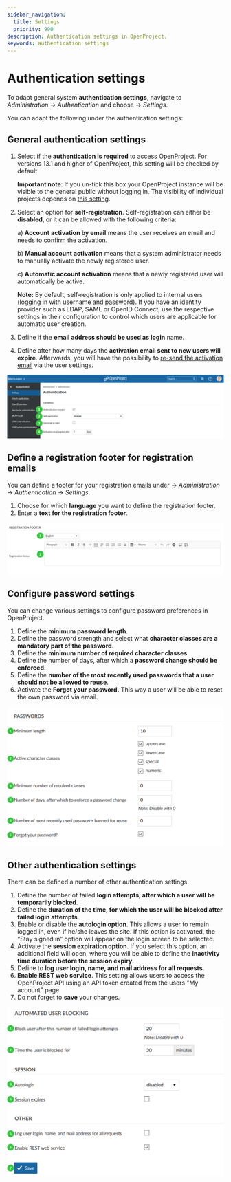 ```yaml
---
sidebar_navigation:
  title: Settings
  priority: 990
description: Authentication settings in OpenProject.
keywords: authentication settings
---
```

# Authentication settings

To adapt general system **authentication settings**, navigate to *Administration -> Authentication* and choose -> *Settings*.

You can adapt the following under the authentication settings:

## General authentication settings

1. Select if the **authentication is required** to access OpenProject. For versions 13.1 and higher of OpenProject, this setting will be checked by default

   **Important note**: If you un-tick this box your OpenProject instance will be visible to the general public without logging in. The visibility of individual projects depends on [this setting](../../../user-guide/projects/#set-a-project-to-public). 

2. Select an option for **self-registration**. Self-registration can either be **disabled**, or it can be allowed with the following criteria:

   a) **Account activation by email** means the user receives an email and needs to confirm the activation.

   b) **Manual account activation** means that a system administrator needs to manually activate the newly registered user.

   c) **Automatic account activation** means that a newly registered user will automatically be active.

   **Note:** By default, self-registration is only applied to internal users (logging in with username and password). If you have an identity provider such as LDAP, SAML or OpenID Connect, use the respective settings in their configuration to control which users are applicable for automatic user creation.

3. Define if the **email address should be used as login** name.

4. Define after how many days the **activation email sent to new users will expire**. Afterwards, you will have the possibility to [re-send the activation email](../../users-permissions/users/#resend-user-invitation-via-email) via the user settings.

![Sys-admin-authentication-settings](Sys-admin-authentication-settings.png)

## Define a registration footer for registration emails

You can define a footer for your registration emails under -> *Administration* -> *Authentication* -> *Settings*.

1. Choose for which **language** you want to define the registration footer.
2. Enter a **text for the registration footer**.

![Sys-admin-authentication-registration-footer](Sys-admin-authentication-registration-footer.png)

## Configure password settings

You can change various settings to configure password preferences in OpenProject.

1. Define the **minimum password length**.
2. Define the password strength and select what **character classes are a mandatory part of the password**.
3. Define the **minimum number of required character classes**.
4. Define the number of days, after which a **password change should be enforced**.
5. Define the **number of the most recently used passwords that a user should not be allowed to reuse**.
6. Activate the **Forgot your password.** This way a user will be able to reset the own password via email.

![Sys-admin-authentication-passwords](Sys-admin-authentication-passwords-1579791010597.png)

## Other authentication settings

There can be defined a number of other authentication settings.

1. Define the number of failed **login attempts, after which a user will be temporarily blocked**.
2. Define the **duration of the time, for which the user will be blocked after failed login attempts**.
3. Enable or disable the **autologin option**. This allows a user to remain logged in, even if he/she leaves the site. If this option is activated, the “Stay signed in” option will appear on the login screen to be selected.
4. Activate the **session expiration option**. If you select this option, an additional field will open, where you will be able to define the **inactivity time duration before the session expiry**.
5. Define to **log user login, name, and mail address for all requests**.
6. **Enable REST web service**. This setting allows users to access the OpenProject API using an API token created from the users "My account" page.
7. Do not forget to **save** your changes.

![Sys-admin-authentication-other-settings](Sys-admin-authentication-other-settings.png)
